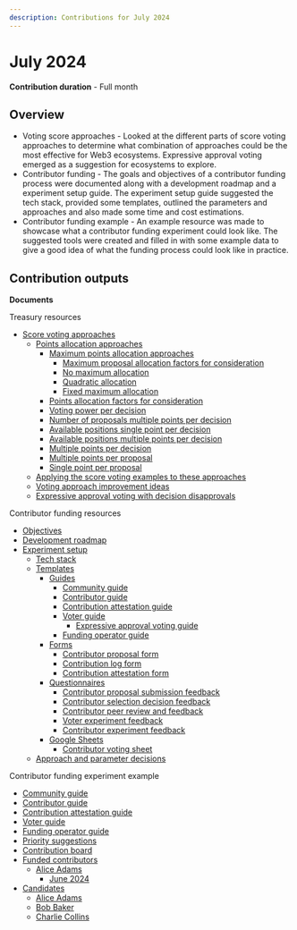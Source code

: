 ```yaml
---
description: Contributions for July 2024
---
```


# July 2024

**Contribution duration** - Full month



## Overview

* Voting score approaches - Looked at the different parts of score voting approaches to determine what combination of approaches could be the most effective for Web3 ecosystems. Expressive approval voting emerged as a suggestion for ecosystems to explore.
* Contributor funding - The goals and objectives of a contributor funding process were documented along with a development roadmap and a experiment setup guide. The experiment setup guide suggested the tech stack, provided some templates, outlined the parameters and approaches and also made some time and cost estimations.
* Contributor funding example - An example resource was made to showcase what a contributor funding experiment could look like. The suggested tools were created and filled in with some example data to give a good idea of what the funding process could look like in practice.



## Contribution outputs



**Documents**

Treasury resources

* [Score voting approaches](https://docs.treasuries.co/voting/score-voting-approaches)
  * [Points allocation approaches](https://docs.treasuries.co/voting/score-voting-approaches/points-allocation-approaches)
    * [Maximum points allocation approaches](https://docs.treasuries.co/voting/score-voting-approaches/points-allocation-approaches/maximum-points-allocation-approaches)
      * [Maximum proposal allocation factors for consideration](https://docs.treasuries.co/voting/score-voting-approaches/points-allocation-approaches/maximum-points-allocation-approaches/maximum-proposal-allocation-factors-for-consideration)
      * [No maximum allocation](https://docs.treasuries.co/voting/score-voting-approaches/points-allocation-approaches/maximum-points-allocation-approaches/no-maximum-allocation)
      * [Quadratic allocation](https://docs.treasuries.co/voting/score-voting-approaches/points-allocation-approaches/maximum-points-allocation-approaches/quadratic-allocation)
      * [Fixed maximum allocation](https://docs.treasuries.co/voting/score-voting-approaches/points-allocation-approaches/maximum-points-allocation-approaches/fixed-maximum-allocation)
    * [Points allocation factors for consideration](https://docs.treasuries.co/voting/score-voting-approaches/points-allocation-approaches/points-allocation-factors-for-consideration)
    * [Voting power per decision](https://docs.treasuries.co/voting/score-voting-approaches/points-allocation-approaches/voting-power-per-decision)
    * [Number of proposals multiple points per decision](https://docs.treasuries.co/voting/score-voting-approaches/points-allocation-approaches/number-of-proposals-multiple-points-per-decision)
    * [Available positions single point per decision](https://docs.treasuries.co/voting/score-voting-approaches/points-allocation-approaches/available-positions-single-points-per-decision)
    * [Available positions multiple points per decision](https://docs.treasuries.co/voting/score-voting-approaches/points-allocation-approaches/available-positions-multiple-points-per-decision)
    * [Multiple points per decision](https://docs.treasuries.co/voting/score-voting-approaches/points-allocation-approaches/multiple-points-per-decision)
    * [Multiple points per proposal](https://docs.treasuries.co/voting/score-voting-approaches/points-allocation-approaches/multiple-points-per-proposal)
    * [Single point per proposal](https://docs.treasuries.co/voting/score-voting-approaches/points-allocation-approaches/single-point-per-proposal)
  * [Applying the score voting examples to these approaches](https://docs.treasuries.co/voting/score-voting-approaches/applying-the-score-voting-examples-to-these-approaches)
  * [Voting approach improvement ideas](https://docs.treasuries.co/voting/score-voting-approaches/voting-approach-improvement-ideas)
  * [Expressive approval voting with decision disapprovals](https://docs.treasuries.co/voting/score-voting-approaches/expressive-approval-voting-with-decision-disapprovals)

Contributor funding resources

* [Objectives](https://funding.contributors.org/contributor-funding-experiment/objectives)
* [Development roadmap](https://funding.contributors.org/contributor-funding-experiment/development-roadmap)
* [Experiment setup](https://funding.contributors.org/contributor-funding-experiment/experiment-setup)
  * [Tech stack](https://funding.contributors.org/contributor-funding-experiment/experiment-setup/tech-stack)
  * [Templates](https://funding.contributors.org/contributor-funding-experiment/experiment-setup/templates)
    * [Guides](https://funding.contributors.org/contributor-funding-experiment/experiment-setup/templates/guides)
      * [Community guide](https://funding.contributors.org/contributor-funding-experiment/experiment-setup/templates/guides/community-guide)
      * [Contributor guide](https://funding.contributors.org/contributor-funding-experiment/experiment-setup/templates/guides/contributor-guide)
      * [Contribution attestation guide](https://funding.contributors.org/contributor-funding-experiment/experiment-setup/templates/guides/contribution-attestation-guide)
      * [Voter guide](https://funding.contributors.org/contributor-funding-experiment/experiment-setup/templates/guides/voter-guide)
        * [Expressive approval voting guide](https://funding.contributors.org/contributor-funding-experiment/experiment-setup/templates/guides/voter-guide/expressive-approval-voting-guide)
      * [Funding operator guide](https://funding.contributors.org/contributor-funding-experiment/experiment-setup/templates/guides/funding-operator-guide)
    * [Forms](https://funding.contributors.org/contributor-funding-experiment/experiment-setup/templates/forms)
      * [Contributor proposal form](https://funding.contributors.org/contributor-funding-experiment/experiment-setup/templates/forms/contributor-proposal-form)
      * [Contribution log form](https://funding.contributors.org/contributor-funding-experiment/experiment-setup/templates/forms/contribution-log-form)
      * [Contribution attestation form](https://funding.contributors.org/contributor-funding-experiment/experiment-setup/templates/forms/contribution-attestation-form)
    * [Questionnaires](https://funding.contributors.org/contributor-funding-experiment/experiment-setup/templates/questionnaires)
      * [Contributor proposal submission feedback](https://funding.contributors.org/contributor-funding-experiment/experiment-setup/templates/questionnaires/contributor-proposal-submission-feedback)
      * [Contributor selection decision feedback](https://funding.contributors.org/contributor-funding-experiment/experiment-setup/templates/questionnaires/contributor-selection-decision-feedback)
      * [Contributor peer review and feedback](https://funding.contributors.org/contributor-funding-experiment/experiment-setup/templates/questionnaires/contributor-peer-review-and-feedback)
      * [Voter experiment feedback](https://funding.contributors.org/contributor-funding-experiment/experiment-setup/templates/questionnaires/voter-experiment-feedback)
      * [Contributor experiment feedback](https://funding.contributors.org/contributor-funding-experiment/experiment-setup/templates/questionnaires/contributor-experiment-feedback)
    * [Google Sheets](https://funding.contributors.org/contributor-funding-experiment/experiment-setup/templates/google-sheets)
      * [Contributor voting sheet](https://docs.google.com/spreadsheets/d/1vxd9KvrnAJX378e\_2sJmo00CKzRZF3t1Efj5\_FJ1jJA/edit?gid=0#gid=0)
  * [Approach and parameter decisions](https://funding.contributors.org/contributor-funding-experiment/experiment-setup/approach-and-parameter-decisions)

Contributor funding experiment example

* [Community guide](https://example.contributors.org/contributor-funding-guides/community-guide)
* [Contributor guide](https://example.contributors.org/contributor-funding-guides/contributor-guide)
* [Contribution attestation guide](https://example.contributors.org/contributor-funding-guides/contribution-attestation-guide)
* [Voter guide](https://example.contributors.org/contributor-funding-guides/voter-guide)
* [Funding operator guide](https://example.contributors.org/contributor-funding-guides/funding-operator-guide)
* [Priority suggestions](https://example.contributors.org/current-funding-round/priority-suggestions)
* [Contribution board](https://example.contributors.org/current-funding-round/contribution-focus)
* [Funded contributors](https://example.contributors.org/current-funding-round/funded-contributors)
  * [Alice Adams](https://example.contributors.org/current-funding-round/funded-contributors/alice-adams)
    * [June 2024](https://example.contributors.org/current-funding-round/funded-contributors/alice-adams/june-2024)
* [Candidates](https://example.contributors.org/current-funding-round/candidates)
  * [Alice Adams](https://example.contributors.org/current-funding-round/candidates/alice-adams)
  * [Bob Baker](https://example.contributors.org/current-funding-round/candidates/bob-baker)
  * [Charlie Collins](https://example.contributors.org/current-funding-round/candidates/charlie-collins)
